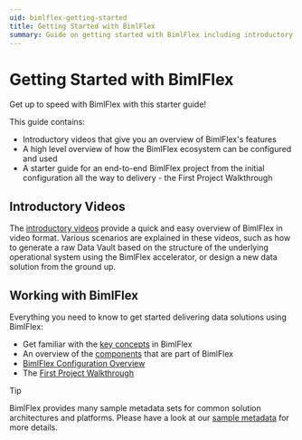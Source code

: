 ```yaml
---
uid: bimlflex-getting-started
title: Getting Started with BimlFlex
summary: Guide on getting started with BimlFlex including introductory videos, initial configuration, and first project walkthrough
---
```

# Getting Started with BimlFlex

Get up to speed with BimlFlex with this starter guide!

This guide contains:

* Introductory videos that give you an overview of BimlFlex's features
* A high level overview of how the BimlFlex ecosystem can be configured and used
* A starter guide for an end-to-end BimlFlex project from the initial configuration all the way to delivery - the First Project Walkthrough

## Introductory Videos

The [introductory videos](xref:bimlflex-getting-started-intro-videos) provide a quick and easy overview of BimlFlex in video format. Various scenarios are explained in these videos, such as how to generate a raw Data Vault based on the structure of the underlying operational system using the BimlFlex accelerator, or design a new data solution from the ground up.

## Working with BimlFlex

Everything you need to know to get started delivering data solutions using BimlFlex:

* Get familiar with the [key concepts](xref:bimlflex-concepts-overview) in BimlFlex
* An overview of the [components](xref:bimlflex-components-overview) that are part of BimlFlex
* [BimlFlex Configuration Overview](xref:bimlflex-getting-started-initial-configuration)
* The [First Project Walkthrough](xref:bimlflex-getting-started-first-project-walkthrough)

> [!TIP]
> BimlFlex provides many sample metadata sets for common solution architectures and platforms. Please have a look at our [sample metadata](xref:bimlflex-sample-metadata) for more details.
